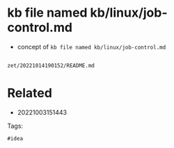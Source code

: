 # kb file named kb/linux/job-control.md

- concept of `kb file named kb/linux/job-control.md`

```
```

` zet/20221014190152/README.md `

# Related

- 20221003151443

Tags:

    #idea
